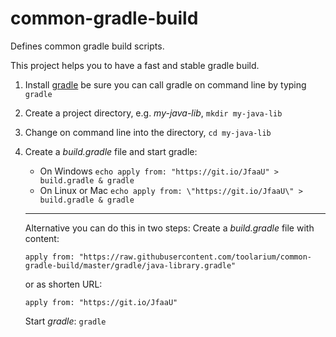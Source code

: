 # common-gradle-build
Defines common gradle build scripts.

This project helps you to have a fast and stable gradle build.

1. Install [gradle](https://gradle.org/install/) be sure you can call gradle on command line by typing `gradle`
2. Create a project directory, e.g. *my-java-lib*, `mkdir my-java-lib`
3. Change on command line into the directory, `cd my-java-lib`
4. Create a *build.gradle* file and start gradle:
   - On Windows `echo apply from: "https://git.io/JfaaU" > build.gradle & gradle`
   - On Linux or Mac `echo apply from: \"https://git.io/JfaaU\" > build.gradle & gradle`

   ***
   Alternative you can do this in two steps:
   Create a *build.gradle* file with content: 
   ```
   apply from: "https://raw.githubusercontent.com/toolarium/common-gradle-build/master/gradle/java-library.gradle"
   ```
   or as shorten URL:
   ```
   apply from: "https://git.io/JfaaU"
   ```
   Start *gradle*: ``` gradle ```
